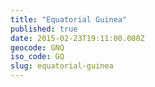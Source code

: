 ```yaml
---
title: "Equatorial Guinea"
published: true
date: 2015-02-23T19:11:00.000Z
geocode: GNQ
iso_code: GQ
slug: equatorial-guinea
---
```

